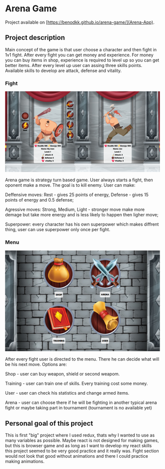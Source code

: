 # Arena Game

Project available on [https://benodkk.github.io/arena-game/](Arena-App).

## Project description

Main concept of the game is that user choose a character and then fight in 1v1 fight. After every fight you can get money and experience. For money you can buy items in shop, experience is required to level up so you can get better items. After every level up user can assing three skills points. Available skills to develop are attack, defense and vitality.

### Fight

<img src="https://github.com/Benodkk/arena-game/blob/main/Images/fight-ss.png">

Arena game is strategy turn based game. User always starts a fight, then oponent make a move. The goal is to kill enemy. User can make:

Deffensive moves: Rest - gives 25 points of energy, Defense - gives 15 points of energy and 0.5 defense;

Agressive moves: Strong, Medium, Light - stronger move make more demage but take more energy and is less likely to happen then ligher move;

Superpower: every character has his own superpower which makes diffrent thing, user can use superpower only once per fight.

### Menu

<img src="https://github.com/Benodkk/arena-game/blob/main/Images/menu-ss.png">

After every fight user is directed to the menu. There he can decide what will be his next move. Options are:

Shop - user can buy weapon, shield or second weapom.

Training - user can train one of skills. Every training cost some money.

User - user can check his statistics and change armed items.

Arena - user can choose there if he will be fighting in another typical arena fight or maybe taking part in tournament (tournament is no available yet)

## Personal goal of this project

This is first "big" project where I used redux, thats why I wanted to use as many variables as possible.
Maybe react is not designed for making games, but this is browser game and as long as I want to develop my react skills this project seemed to be very good practice and it really was. Fight section would not look that good without animations and there I could practice making animations.
